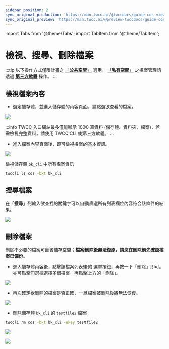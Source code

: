 ```yaml
---
sidebar_position: 2
sync_original_production: 'https://man.twcc.ai/@twccdocs/guide-cos-view-search-delete-files-zh' 
sync_original_preview: 'https://man.twcc.ai/@preview-twccdocs/guide-cos-view-search-delete-files-zh'
---
```


import Tabs from '@theme/Tabs';
import TabItem from '@theme/TabItem';

# 檢視、搜尋、刪除檔案

:::tip
以下操作方式僅限計畫之 [「<ins>**公共空間<i class="fa fa-question-circle fa-question-circle-for-service" aria-hidden="true"></i>**」</ins>](../../overview.md) 適用， [「<ins>**私有空間<i class="fa fa-question-circle fa-question-circle-for-service" aria-hidden="true"></i>**」</ins>](../../overview.md) 之檔案管理請透過 [<ins>**第三方軟體**</ins>](../../../category/使用第三方軟體管理檔案) 操作。
:::

## 檢視檔案內容

<!-- 1 start -->
<Tabs>
  <TabItem value="TWCC 入口網站" label="TWCC 入口網站" default>


*  選定儲存體，並進入儲存體的內容頁面，請點選欲查看的檔案。

    
![](https://cos.twcc.ai/SYS-MANUAL/uploads/upload_72adbc230af97db5e02ca24de1bf2fd0.png)

:::info
TWCC 入口網站最多僅能顯示 1000 筆資料 (儲存體、資料夾、檔案)，若需檢視完整資料，請使用 TWCC CLI 或第三方軟體。
:::


* 進入檔案內容頁面後，即可檢視檔案的基本資訊。


![](https://cos.twcc.ai/SYS-MANUAL/uploads/upload_e1ecd57f58ba34c49be88e324efa6f13.png)


  </TabItem>
  <TabItem value="TWCC CLI" label="TWCC CLI">


檢視儲存體 `bk_cli` 中所有檔案資訊

```bash
twccli ls cos -bkt bk_cli
```

  </TabItem>
</Tabs>

## 搜尋檔案

<!-- 1 start -->

<Tabs>
  <TabItem value="TWCC 入口網站" label="TWCC 入口網站" default>


在「**搜尋**」列輸入欲查找的關鍵字可以自動篩選所有列表欄位內容符合該條件的結果。 

![](https://cos.twcc.ai/SYS-MANUAL/uploads/upload_0381491f809a48e02298c45a67771333.png)

  </TabItem>
</Tabs>

## 刪除檔案

删除不必要的檔案可節省儲存空間；**檔案刪除後無法復原，請您在刪除前先確認檔案已備份**。

<!-- 1 start -->

<Tabs>
  <TabItem value="TWCC 入口網站" label="TWCC 入口網站" default>


* 進入儲存體內容後，點擊該檔案列表後的 <i class="fa fa-ellipsis-v fa-20" aria-hidden="true"></i>  選單按鈕，再按一下「刪除」即可。亦可點擊勾選欄選擇多個檔案，再點擊上方的「删除」。

![](https://cos.twcc.ai/SYS-MANUAL/uploads/upload_53380d4b55caf0a78c19c91ec5006700.png)

* 再次確定欲删除的檔案是否正確，一旦檔案被删除後將無法恢復。


![](https://cos.twcc.ai/SYS-MANUAL/uploads/upload_df3640ed5ec0decdf6bbe28b3cc45148.png)


  </TabItem>
  <TabItem value="TWCC CLI" label="TWCC CLI">


- 刪除儲存體 `bk_cli` 的 `testfile2` 檔案

```bash
twccli rm cos -bkt bk_cli -okey testfile2
```   
![](https://cos.twcc.ai/SYS-MANUAL/uploads/upload_46d8119fc6debd65bcbe77574209266e.png)

![](https://cos.twcc.ai/SYS-MANUAL/uploads/upload_5c14b3d8059d8ea4ff1efc97df54f006.png)

  </TabItem>
</Tabs>

